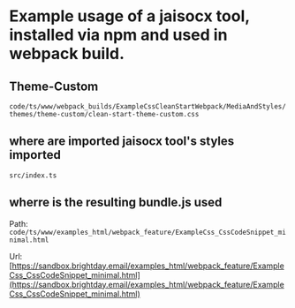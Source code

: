 # Example usage of a jaisocx tool, installed via npm and used in webpack build.

## Theme-Custom

`code/ts/www/webpack_builds/ExampleCssCleanStartWebpack/MediaAndStyles/themes/theme-custom/clean-start-theme-custom.css`

## where are imported jaisocx tool's styles imported

`src/index.ts`

## wherre is the resulting bundle.js used

Path: `code/ts/www/examples_html/webpack_feature/ExampleCss_CssCodeSnippet_minimal.html`


Url: [https://sandbox.brightday.email/examples_html/webpack_feature/ExampleCss_CssCodeSnippet_minimal.html](https://sandbox.brightday.email/examples_html/webpack_feature/ExampleCss_CssCodeSnippet_minimal.html)



